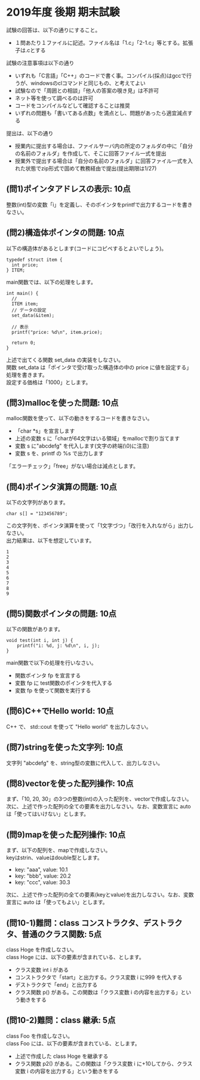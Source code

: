 # 2019年度 後期 期末試験

試験の回答は、以下の通りにすること。

- １問あたり１ファイルに記述。ファイル名は「1.c」「2-1.c」等とする。拡張子は.cとする

試験の注意事項は以下の通り

- いずれも「C言語」「C++」のコードで書く事。コンパイル(採点)はgccで行うが、windowsのclコマンドと同じもの、と考えてよい
- 試験なので「周囲との相談」「他人の答案の覗き見」は不許可
- ネット等を使って調べるのは許可
- コードをコンパイルなどして確認することは推奨
- いずれの問題も「書いてある点数」を満点とし、問題があったら適宜減点する

提出は、以下の通り

- 授業内に提出する場合は、ファイルサーバ内の所定のフォルダの中に「自分の名前のフォルダ」を作成して、そこに回答ファイル一式を提出
- 授業外で提出する場合は「自分の名前のフォルダ」に回答ファイル一式を入れた状態でzip形式で固めて教務経由で提出(提出期限は1/27)


## (問1)ポインタアドレスの表示: 10点

整数(int)型の変数「i」を定義し、そのポインタをprintfで出力するコードを書きなさい。    


## (問2)構造体ポインタの問題: 10点

以下の構造体があるとします(コードにコピペするとよいでしょう)。    

```
typedef struct item {
  int price;
} ITEM;
```

main関数では、以下の処理をします。    

```
int main() {
  //
  ITEM item;
  // データの設定
  set_data(&item);

  // 表示
  printf("price: %d\n", item.price);

  return 0;
}
```

上述で出てくる関数 set_data の実装をしなさい。    
関数 set_data は「ポインタで受け取った構造体の中の price に値を設定する」処理を書きます。    
設定する価格は「1000」とします。    

## (問3)mallocを使った問題: 10点

malloc関数を使って、以下の動きをするコードを書きなさい。    

- 「char *s」を宣言します
- 上述の変数 s に「charが64文字はいる領域」をmallocで割り当てます
- 変数 s に"abcdefg" を代入します(文字の終端(\0)に注意)
- 変数 s を、printf の %s で出力します

「エラーチェック」「free」がない場合は減点とします。    

## (問4)ポインタ演算の問題: 10点

以下の文字列があります。    

```
char s[] = "123456789";

```

この文字列を、ポインタ演算を使って「1文字づつ」「改行を入れながら」出力しなさい。    
出力結果は、以下を想定しています。    

```
1
2
3
4
5
6
7
8
9
```

## (問5)関数ポインタの問題: 10点

以下の関数があります。    

```
void test(int i, int j) {
    printf("i: %d, j: %d\n", i, j);
}

```

main関数で以下の処理を行いなさい。    

- 関数ポインタ fp を宣言する
- 変数 fp に test関数のポインタを代入する
- 変数 fp を使って関数を実行する

## (問6)C++でHello world: 10点

C++ で、 std::cout を使って "Hello world" を出力しなさい。    

## (問7)stringを使った文字列: 10点

文字列 "abcdefg" を、string型の変数に代入して、出力しなさい。    

## (問8)vectorを使った配列操作: 10点

まず、「10, 20, 30」の3つの整数(int)の入った配列を、vectorで作成しなさい。    
次に、上述で作った配列の全ての要素を出力しなさい。なお、変数宣言に auto は「使ってはいけない」とします。    

## (問9)mapを使った配列操作: 10点

まず、以下の配列を、mapで作成しなさい。    
keyはstrin、valueはdouble型とします。    

- key: "aaa",  value: 10.1
- key: "bbb",  value: 20.2
- key: "ccc",  value: 30.3

次に、上述で作った配列の全ての要素(keyとvalue)を出力しなさい。なお、変数宣言に auto は「使ってもよい」とします。    


## (問10-1)難問：class コンストラクタ、デストラクタ、普通のクラス関数: 5点

class Hoge を作成しなさい。    
class Hoge には、以下の要素が含まれている、とします。    

- クラス変数 int i がある
- コンストラクタで「start」と出力する。クラス変数 i に999 を代入する
- デストラクタで「end」と出力する
- クラス関数 p() がある。この関数は「クラス変数 i の内容を出力する」という動きをする


## (問10-2)難問：class 継承: 5点

class Foo を作成しなさい。    
class Foo には、以下の要素が含まれている、とします。    

- 上述で作成した class Hoge を継承する
- クラス関数 p2() がある。この関数は「クラス変数 i に+10してから、クラス変数 i の内容を出力する」という動きをする


